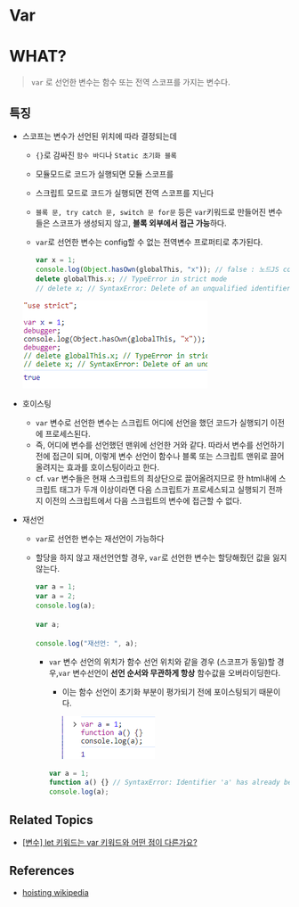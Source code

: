# Var

# WHAT?

> `var` 로 선언한 변수는 함수 또는 전역 스코프를 가지는 변수다.

## 특징

- 스코프는 변수가 선언된 위치에 따라 결정되는데

  - `{}`로 감싸진 `함수 바디`나 `Static 초기화 블록`
  - 모듈모드로 코드가 실행되면 모듈 스코프를
  - 스크립트 모드로 코드가 실행되면 전역 스코프를 지닌다
  - `블록 문, try catch 문, switch 문 for문` 등은 `var`키워드로 만들어진 변수들은 스코프가 생성되지 않고, **블록 외부에서 접근 가능**하다.
  - `var`로 선언한 변수는 config할 수 없는 전역변수 프로퍼티로 추가된다.

    ```js
    var x = 1;
    console.log(Object.hasOwn(globalThis, "x")); // false : 노드JS commonJS 모듈과 Ecmascript 모듈에서 최상단에 선언된 변수들은 모듈 스코핑이 됨 (따라서 전역 객체의 프로퍼티로 추가되지 않아 false를 띰.) 하지만 브라우저에서 실행한 아래 사진에서와 같이 작동한다.
    delete globalThis.x; // TypeError in strict mode
    // delete x; // SyntaxError: Delete of an unqualified identifier in strict mode.
    ```

  ![Alt text](/images/redeclareVarGoogle.png)

- 호이스팅

  - `var` 변수로 선언한 변수는 스크립트 어디에 선언을 했던 코드가 실행되기 이전에 프로세스된다.
  - 즉, 어디에 변수를 선언했던 맨위에 선언한 거와 같다. 따라서 변수를 선언하기 전에 접근이 되며, 이렇게 변수 선언이 함수나 블록 또는 스크립트 맨위로 끌어올려지는 효과를 호이스팅이라고 한다.
  - cf. `var` 변수들은 현재 스크립트의 최상단으로 끌어올려지므로 한 html내에 스크립트 태그가 두개 이상이라면 다음 스크립트가 프로세스되고 실행되기 전까지 이전의 스크립트에서 다음 스크립트의 변수에 접근할 수 없다.

- 재선언

  - `var`로 선언한 변수는 재선언이 가능하다
  - 할당을 하지 않고 재선언언할 경우, `var`로 선언한 변수는 할당해줬던 값을 잃지 않는다.

    ```js
    var a = 1;
    var a = 2;
    console.log(a);

    var a;

    console.log("재선언: ", a);
    ```

    - `var` 변수 선언의 위치가 함수 선언 위치와 같을 경우 (스코프가 동일)할 경우,`var` 변수선언이 **선언 순서와 무관하게 항상** 함수값을 오버라이딩한다.

      - 이는 함수 선언이 초기화 부분이 평가되기 전에 포이스팅되기 때문이다.
      
        ![var변수 선언과 함수 선언 스코프가 같다면 변수값으로 오버라이딩된다](/images/varVsfunc.png)

      ```js
      var a = 1;
      function a() {} // SyntaxError: Identifier 'a' has already been declared
      console.log(a);
      ```
## Related Topics

- [[변수] let 키워드는 var 키워드와 어떤 점이 다른가요?](https://github.com/Pyotato/tech_interview/blob/JS/variable/variables.md#keywords)

## References
- [hoisting wikipedia](https://developer.mozilla.org/en-US/docs/Web/JavaScript/Reference/Statements/var)
